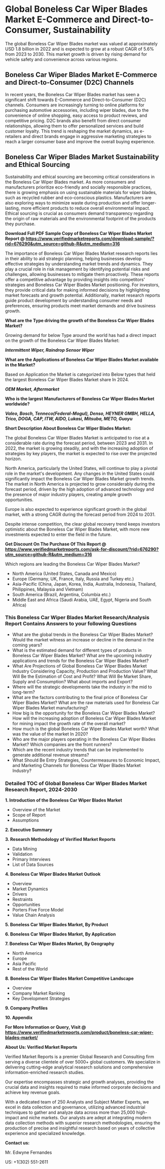 <h1>Global Boneless Car Wiper Blades Market E-Commerce and Direct-to-Consumer, Sustainability</h1><p class=""><p>The global Boneless Car Wiper Blades market was valued at approximately USD 1.8 billion in 2022 and is expected to grow at a robust CAGR of 5.6% from 2023 to 2030. This market growth is driven by rising demand for vehicle safety and convenience across various regions.</p><h2>Boneless Car Wiper Blades Market E-Commerce and Direct-to-Consumer (D2C) Channels</h2><p>In recent years, the Boneless Car Wiper Blades market has seen a significant shift towards E-Commerce and Direct-to-Consumer (D2C) channels. Consumers are increasingly turning to online platforms for purchasing automotive accessories, including wiper blades, due to the convenience of online shopping, easy access to product reviews, and competitive pricing. D2C brands also benefit from direct consumer relationships, allowing them to offer personalized services and build customer loyalty. This trend is reshaping the market dynamics, as e-retailers and direct brands engage in aggressive marketing strategies to reach a larger consumer base and improve the overall buying experience.</p><h2>Boneless Car Wiper Blades Market Sustainability and Ethical Sourcing</h2><p>Sustainability and ethical sourcing are becoming critical considerations in the Boneless Car Wiper Blades market. As more consumers and manufacturers prioritize eco-friendly and socially responsible practices, there is growing emphasis on using sustainable materials for wiper blades, such as recycled rubber and eco-conscious plastics. Manufacturers are also exploring ways to minimize waste during production and offer longer-lasting, more efficient products to reduce overall environmental impact. Ethical sourcing is crucial as consumers demand transparency regarding the origin of raw materials and the environmental footprint of the products they purchase.</p></p><p class=""><strong>Download Full PDF Sample Copy of Boneless Car Wiper Blades Market Report @ <a href="https://www.verifiedmarketreports.com/download-sample/?rid=676290&utm_source=github-R&utm_medium=316" target="_blank">https://www.verifiedmarketreports.com/download-sample/?rid=676290&utm_source=github-R&utm_medium=316</a></strong></p><p>The importance of&nbsp;Boneless Car Wiper Blades Market research reports lies in their ability to aid strategic planning, helping businesses develop effective strategies by understanding market trends and dynamics. They play a crucial role in risk management by identifying potential risks and challenges, allowing businesses to mitigate them proactively. These reports offer a competitive advantage by providing insights into competitors' strategies and Boneless Car Wiper Blades Market positioning. For investors, they provide critical data for making informed decisions by highlighting market forecasts and growth potential. Additionally, market research reports guide product development by understanding consumer needs and preferences, ensuring products meet market demands and drive business growth.</p><p><strong>What are the&nbsp;Type driving the growth of the Boneless Car Wiper Blades Market?</strong></p><p id="" class="">Growing demand for below Type around the world has had a direct impact on the growth of the Boneless Car Wiper Blades Market:</p><p class=""><em><strong>Intermittent Wiper, Raindrop Sensor Wiper</strong></em></p><p class=""><strong>What are the&nbsp;Applications&nbsp;of Boneless Car Wiper Blades Market available in the Market?</strong></p><p id="" class="">Based on Application the Market is categorized into Below types that held the largest Boneless Car Wiper Blades Market share In 2024.</p><p class=""><em><strong>OEM Market, Aftermarket</strong></em></p><p class=""><strong>Who is the largest Manufacturers of Boneless Car Wiper Blades Market worldwide?</strong></p><p><em><strong>Valeo, Bosch, Tenneco(Federal-Mogul), Denso, HEYNER GMBH, HELLA, Trico, DOGA, CAP, ITW, AIDO, Lukasi, Mitsuba, METO, Guoyu</strong></em></p><p id="" class=""><strong>Short Description About Boneless Car Wiper Blades Market:</strong></p><p>The global Boneless Car Wiper Blades Market is anticipated to rise at a considerable rate during the forecast period, between 2023 and 2031. In 2022, the market is growing steadily, and with the increasing adoption of strategies by key players, the market is expected to rise over the projected horizon.</p><p>North America, particularly the United States, will continue to play a pivotal role in the market's development. Any changes in the United States could significantly impact the Boneless Car Wiper Blades Market growth trends. The market in North America is projected to grow considerably during the forecast period, driven by the high adoption of advanced technology and the presence of major industry players, creating ample growth opportunities.</p><p>Europe is also expected to experience significant growth in the global market, with a strong CAGR during the forecast period from 2024 to 2031.</p><p>Despite intense competition, the clear global recovery trend keeps investors optimistic about the Boneless Car Wiper Blades Market, with more new investments expected to enter the field in the future.</p><p id="" class=""><strong>Get Discount On The Purchase Of This Report @ <a href="https://www.verifiedmarketreports.com/ask-for-discount/?rid=676290?utm_source=github-R&utm_medium=316" target="_blank">https://www.verifiedmarketreports.com/ask-for-discount/?rid=676290?utm_source=github-R&utm_medium=316</a></strong></p><p class="">Which regions are leading the Boneless Car Wiper Blades Market?</p><ul><li>North America (United States, Canada and Mexico)</li><li>Europe (Germany, UK, France, Italy, Russia and Turkey etc.)</li><li>Asia-Pacific (China, Japan, Korea, India, Australia, Indonesia, Thailand, Philippines, Malaysia and Vietnam)</li><li>South America (Brazil, Argentina, Columbia etc.)</li><li>Middle East and Africa (Saudi Arabia, UAE, Egypt, Nigeria and South Africa)</li></ul><h3 id="" class="">This Boneless Car Wiper Blades Market Research/Analysis Report Contains Answers to your following Questions</h3><ul><li>What are the global trends in the Boneless Car Wiper Blades Market? Would the market witness an increase or decline in the demand in the coming years?</li><li>What is the estimated demand for different types of products in Boneless Car Wiper Blades Market? What are the upcoming industry applications and trends for the Boneless Car Wiper Blades Market?</li><li>What Are Projections of Global Boneless Car Wiper Blades Market Industry Considering Capacity, Production and Production Value? What Will Be the Estimation of Cost and Profit? What Will Be Market Share, Supply and Consumption? What about imports and Export?</li><li>Where will the strategic developments take the industry in the mid to long-term?</li><li>What are the factors contributing to the final price of Boneless Car Wiper Blades Market? What are the raw materials used for Boneless Car Wiper Blades Market manufacturing?</li><li>How big is the opportunity for the Boneless Car Wiper Blades Market? How will the increasing adoption of Boneless Car Wiper Blades Market for mining impact the growth rate of the overall market?</li><li>How much is the global Boneless Car Wiper Blades Market worth? What was the value of the market In 2020?</li><li>Who are the major players operating in the Boneless Car Wiper Blades Market? Which companies are the front runners?</li><li>Which are the recent industry trends that can be implemented to generate additional revenue streams?</li><li>What Should Be Entry Strategies, Countermeasures to Economic Impact, and Marketing Channels for Boneless Car Wiper Blades Market Industry?</li></ul><h3 id="" class="">Detailed TOC of Global Boneless Car Wiper Blades Market Research Report, 2024-2030</h3><p id="" class=""><strong>1. Introduction of the Boneless Car Wiper Blades Market</strong></p><ul><li>Overview of the Market</li><li>Scope of Report</li><li>Assumptions</li></ul><p id="" class=""><strong>2. Executive Summary</strong></p><p id="" class=""><strong>3. Research Methodology of Verified Market Reports</strong></p><ul><li>Data Mining</li><li>Validation</li><li>Primary Interviews</li><li>List of Data Sources</li></ul><p id="" class=""><strong>4. Boneless Car Wiper Blades Market Outlook</strong></p><ul><li>Overview</li><li>Market Dynamics</li><li>Drivers</li><li>Restraints</li><li>Opportunities</li><li>Porters Five Force Model</li><li>Value Chain Analysis</li></ul><p id="" class=""><strong>5. Boneless Car Wiper Blades Market, By Product</strong></p><p id="" class=""><strong>6. Boneless Car Wiper Blades Market, By Application</strong></p><p id="" class=""><strong>7. Boneless Car Wiper Blades Market, By Geography</strong></p><ul><li>North America</li><li>Europe</li><li>Asia Pacific</li><li>Rest of the World</li></ul><p id="" class=""><strong>8. Boneless Car Wiper Blades Market Competitive Landscape</strong></p><ul><li>Overview</li><li>Company Market Ranking</li><li>Key Development Strategies</li></ul><p id="" class=""><strong>9. Company Profiles</strong></p><p id="" class=""><strong>10. Appendix</strong></p><p id="" class=""><strong>For More Information or Query, Visit @ <a href="https://www.verifiedmarketreports.com/product/boneless-car-wiper-blades-market/" target="_blank">https://www.verifiedmarketreports.com/product/boneless-car-wiper-blades-market/</a></strong></p><p id="" class=""><strong>About Us: Verified Market Reports</strong></p><p id="" class="">Verified Market Reports is a premier Global Research and Consulting firm serving a diverse clientele of over 5000+ global customers. We specialize in delivering cutting-edge analytical research solutions and comprehensive information-enriched research studies.</p><p id="" class="">Our expertise encompasses strategic and growth analyses, providing the crucial data and insights required to make informed corporate decisions and achieve key revenue goals.</p><p id="" class="">With a dedicated team of 250 Analysts and Subject Matter Experts, we excel in data collection and governance, utilizing advanced industrial techniques to gather and analyze data across more than 25,000 high-impact and niche markets. Our analysts are adept at integrating modern data collection methods with superior research methodologies, ensuring the production of precise and insightful research based on years of collective experience and specialized knowledge.</p><p id="" class=""><strong>Contact us:</strong></p><p id="" class="">Mr. Edwyne Fernandes</p><p id="" class="">US: +1(302) 551-2611</p>